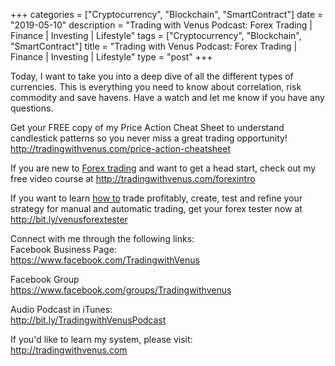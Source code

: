 +++
categories = ["Cryptocurrency", "Blockchain", "SmartContract"]
date = "2019-05-10"
description = "Trading with Venus Podcast: Forex Trading | Finance | Investing | Lifestyle"
tags = ["Cryptocurrency", "Blockchain", "SmartContract"]
title = "Trading with Venus Podcast: Forex Trading | Finance | Investing | Lifestyle"
type = "post"
+++

Today, I want to take you into a deep dive of all the different types of
currencies. This is everything you need to know about correlation, risk
commodity and save havens. Have a watch and let me know if you have any
questions.

Get your FREE copy of my Price Action Cheat Sheet to understand
candlestick patterns so you never miss a great trading opportunity!  
http://tradingwithvenus.com/price-action-cheatsheet

If you are new to [Forex trading](https://www.fintechee.com/forex-trading-strategies/) and want to get a head start, check out
my free video course at http://tradingwithvenus.com/forexintro

If you want to learn [how to](https://www.playgroundfx.com/blog/forex-trading-how-to/) trade profitably, create, test and refine
your strategy for manual and automatic trading, get your forex tester
now at http://bit.ly/venusforextester

Connect with me through the following links:  
Facebook Business Page:  
https://www.facebook.com/TradingwithVenus

Facebook Group  
https://www.facebook.com/groups/Tradingwithvenus

Audio Podcast in iTunes:  
http://bit.ly/TradingwithVenusPodcast

If you'd like to learn my system, please visit:  
http://tradingwithvenus.com